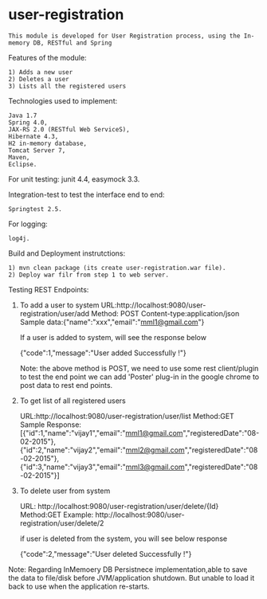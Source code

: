 # user-registration
	This module is developed for User Registration process, using the In-memory DB, RESTful and Spring 
Features of the module:

	1) Adds a new user
	2) Deletes a user
	3) Lists all the registered users

Technologies used to implement:

	Java 1.7
	Spring 4.0,
	JAX-RS 2.0 (RESTful Web ServiceS), 
	Hibernate 4.3, 
	H2 in-memory database, 
	Tomcat Server 7, 
	Maven, 
	Eclipse.

For unit testing:
	junit 4.4, 
	easymock 3.3.

Integration-test to test the interface end to end:

	Springtest 2.5. 

For logging:

	log4j. 

Build and Deployment instrutctions:

	1) mvn clean package (its create user-registration.war file). 
	2) Deploy war filr from step 1 to web server. 

Testing REST Endpoints:


1. To add a user to system
	URL:http://localhost:9080/user-registration/user/add
	Method: POST
	Content-type:application/json
	Sample data:{"name":"xxx","email":"mml1@gmail.com"}

	If a user is added to system, will see the response below

	{"code":1,"message":"User added Successfully !"}

	Note: the above method is POST, we need to use some rest client/plugin to test the end point
	we can add 'Poster' plug-in in the google chrome to post data to rest end points.


2. To get list of all registered users

	URL:http://localhost:9080/user-registration/user/list
	Method:GET
	Sample Response:[{"id":1,"name":"vijay1","email":"mml1@gmail.com","registeredDate":"08-02-2015"},{"id":2,"name":"vijay2","email":"mml2@gmail.com","registeredDate":"08-02-2015"},{"id":3,"name":"vijay3","email":"mml3@gmail.com","registeredDate":"08-02-2015"}]

3. To delete user from system

	URL: http://localhost:9080/user-registration/user/delete/{Id}
	Method:GET
	Example: http://localhost:9080/user-registration/user/delete/2

	if user is deleted from the system, you will see below response

	{"code":2,"message":"User deleted Successfully !"}


Note: Regarding InMemoery DB Persistnece implementation,able to save the data to file/disk before JVM/application shutdown. But unable to load it back to use when the application re-starts.
